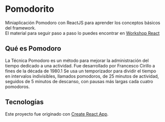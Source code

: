 # Pomodorito
Miniaplicación Pomodoro con ReactJS para aprender los conceptos básicos del
framework.  
El material para seguir paso a paso lo puedes encontrar en [Workshop React](https://nmicht.github.io/workshop-react/)

## Qué es Pomodoro
La Técnica Pomodoro es un método para mejorar la administración del tiempo dedicado a una actividad. Fue desarrollado por Francesco Cirillo a fines de la década de 1980.1​ Se usa un temporizador para dividir el tiempo en intervalos indivisibles, llamados pomodoros, de 25 minutos de actividad, seguidos de 5 minutos de descanso, con pausas más largas cada cuatro pomodoros.

## Tecnologías
Este proyecto fue originado con [Create React App](https://github.com/facebookincubator/create-react-app).
